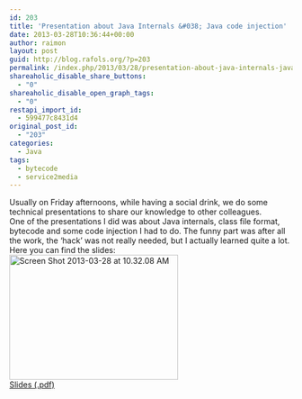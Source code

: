 ```yaml
---
id: 203
title: 'Presentation about Java Internals &#038; Java code injection'
date: 2013-03-28T10:36:44+00:00
author: raimon
layout: post
guid: http://blog.rafols.org/?p=203
permalink: /index.php/2013/03/28/presentation-about-java-internals-java-code-injection/
shareaholic_disable_share_buttons:
  - "0"
shareaholic_disable_open_graph_tags:
  - "0"
restapi_import_id:
  - 599477c8431d4
original_post_id:
  - "203"
categories:
  - Java
tags:
  - bytecode
  - service2media
---
```

Usually on Friday afternoons, while having a social drink, we do some technical presentations to share our knowledge to other colleagues.  
One of the presentations I did was about Java internals, class file format, bytecode and some code injection I had to do. The funny part was after all the work, the &#8216;hack&#8217; was not really needed, but I actually learned quite a lot.  
Here you can find the slides:  
[<img loading="lazy" src="http://blog.rafols.org/wp-content/uploads/Screen-Shot-2013-03-28-at-10.32.08-AM-300x222.png" alt="Screen Shot 2013-03-28 at 10.32.08 AM" width="300" height="222" class="alignnone size-medium wp-image-204" />  
Slides (.pdf)](http://blog.rafols.org/wp-content/uploads/S2M-JavaInternals-120120_public.pdf)